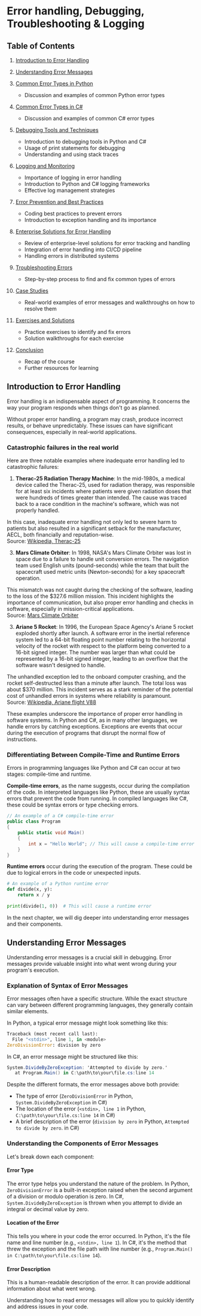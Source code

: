 # Error handling, Debugging, Troubleshooting & Logging

## Table of Contents  
  
1. [Introduction to Error Handling](#introduction-to-error-handling)  
2. [Understanding Error Messages](#understanding-error-messages)

4. [Common Error Types in Python](#chapter-3)  
    - Discussion and examples of common Python error types  
5. [Common Error Types in C#](#chapter-4)  
    - Discussion and examples of common C# error types  
6. [Debugging Tools and Techniques](#chapter-5)  
    - Introduction to debugging tools in Python and C#  
    - Usage of print statements for debugging  
    - Understanding and using stack traces  
7. [Logging and Monitoring](#chapter-6)  
    - Importance of logging in error handling  
    - Introduction to Python and C# logging frameworks  
    - Effective log management strategies  
8. [Error Prevention and Best Practices](#chapter-7)  
    - Coding best practices to prevent errors  
    - Introduction to exception handling and its importance  
9. [Enterprise Solutions for Error Handling](#chapter-8)  
    - Review of enterprise-level solutions for error tracking and handling  
    - Integration of error handling into CI/CD pipeline  
    - Handling errors in distributed systems  
10. [Troubleshooting Errors](#chapter-9)  
    - Step-by-step process to find and fix common types of errors  
11. [Case Studies](#chapter-10)  
    - Real-world examples of error messages and walkthroughs on how to resolve them  
12. [Exercises and Solutions](#chapter-11)  
    - Practice exercises to identify and fix errors  
    - Solution walkthroughs for each exercise  
13. [Conclusion](#chapter-12)  
    - Recap of the course  
    - Further resources for learning  

## Introduction to Error Handling  
 
Error handling is an indispensable aspect of programming. It concerns the way your program responds when things don't go as planned.

Without proper error handling, a program may crash, produce incorrect results, or behave unpredictably. These issues can have significant consequences, especially in real-world applications.  

### Catastrophic failures in the real world
Here are three notable examples where inadequate error handling led to catastrophic failures:

1. **Therac-25 Radiation Therapy Machine**: In the mid-1980s, a medical device called the Therac-25, used for radiation therapy, was responsible for at least six incidents where patients were given radiation doses that were hundreds of times greater than intended. The cause was traced back to a race condition in the machine's software, which was not properly handled.

In this case, inadequate error handling not only led to severe harm to patients but also resulted in a significant setback for the manufacturer, AECL, both financially and reputation-wise.  
Source: [Wikipedia, Therac-25](https://en.wikipedia.org/wiki/Therac-25)  
 
3. **Mars Climate Orbiter**: In 1998, NASA's Mars Climate Orbiter was lost in space due to a failure to handle unit conversion errors. The navigation team used English units (pound-seconds) while the team that built the spacecraft used metric units (Newton-seconds) for a key spacecraft operation.

This mismatch was not caught during the checking of the software, leading to the loss of the $327.6 million mission. This incident highlights the importance of communication, but also proper error handling and checks in software, especially in mission-critical applications.  
Source: [Mars Climate Orbiter](https://en.wikipedia.org/wiki/Mars_Climate_Orbiter)
 
3. **Ariane 5 Rocket**: In 1996, the European Space Agency's Ariane 5 rocket exploded shortly after launch. A software error in the inertial reference system led to a 64-bit floating point number relating to the horizontal velocity of the rocket with respect to the platform being converted to a 16-bit signed integer. The number was larger than what could be represented by a 16-bit signed integer, leading to an overflow that the software wasn't designed to handle.

The unhandled exception led to the onboard computer crashing, and the rocket self-destructed less than a minute after launch. The total loss was about $370 million. This incident serves as a stark reminder of the potential cost of unhandled errors in systems where reliability is paramount.  
Source: [Wikipedia, Ariane flight V88](https://en.wikipedia.org/wiki/Ariane_flight_V88)

These examples underscore the importance of proper error handling in software systems. In Python and C#, as in many other languages, we handle errors by catching exceptions. Exceptions are events that occur during the execution of programs that disrupt the normal flow of instructions.

### Differentiating Between Compile-Time and Runtime Errors
 
Errors in programming languages like Python and C# can occur at two stages: compile-time and runtime.

**Compile-time errors**, as the name suggests, occur during the compilation of the code. In interpreted languages like Python, these are usually syntax errors that prevent the code from running. In compiled languages like C#, these could be syntax errors or type checking errors.

```C#
// An example of a C# compile-time error  
public class Program  
{  
    public static void Main()  
    {  
        int x = "Hello World"; // This will cause a compile-time error  
    }  
}  
```

**Runtime errors** occur during the execution of the program. These could be due to logical errors in the code or unexpected inputs.

```Python
# An example of a Python runtime error  
def divide(x, y):  
    return x / y  
  
print(divide(1, 0))  # This will cause a runtime error  
```
 
In the next chapter, we will dig deeper into understanding error messages and their components.

## Understanding Error Messages
Understanding error messages is a crucial skill in debugging. Error messages provide valuable insight into what went wrong during your program's execution.

### Explanation of Syntax of Error Messages
 
Error messages often have a specific structure. While the exact structure can vary between different programming languages, they generally contain similar elements.

In Python, a typical error message might look something like this:
```Python
Traceback (most recent call last):  
  File "<stdin>", line 1, in <module>  
ZeroDivisionError: division by zero  
```
In C#, an error message might be structured like this:
```C#
System.DivideByZeroException: 'Attempted to divide by zero.'  
   at Program.Main() in C:\path\to\your\file.cs:line 14  
 ```

Despite the different formats, the error messages above both provide:
- The type of error (`ZeroDivisionError` in Python, `System.DivideByZeroException` in C#)
- The location of the error (`<stdin>, line 1` in Python, `C:\path\to\your\file.cs:line 14` in C#)
- A brief description of the error (`division by zero` in Python, `Attempted to divide by zero`. in C#)

### Understanding the Components of Error Messages 
Let's break down each component:

#### Error Type
The error type helps you understand the nature of the problem. In Python, `ZeroDivisionError` is a built-in exception raised when the second argument of a division or modulo operation is zero. In C#, `System.DivideByZeroException` is thrown when you attempt to divide an integral or decimal value by zero.

#### Location of the Error
This tells you where in your code the error occurred. In Python, it's the file name and line number (e.g., `<stdin>, line 1`). In C#, it's the method that threw the exception and the file path with line number (e.g., `Program.Main() in C:\path\to\your\file.cs:line 14`).

#### Error Description
This is a human-readable description of the error. It can provide additional information about what went wrong.

Understanding how to read error messages will allow you to quickly identify and address issues in your code.
